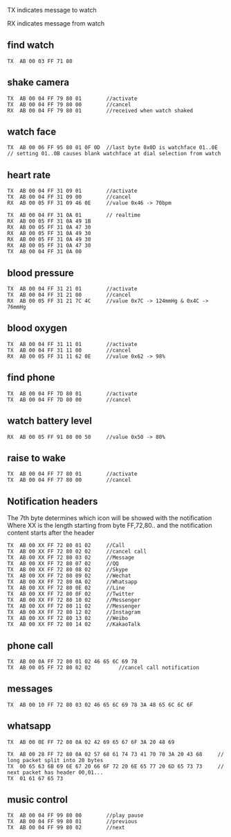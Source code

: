 
TX indicates message to watch

RX indicates message from watch

## find watch
```
TX	AB 00 03 FF 71 80
```

## shake camera
```
TX	AB 00 04 FF 79 80 01		//activate
TX	AB 00 04 FF 79 80 00		//cancel
RX	AB 00 04 FF 79 80 01		//received when watch shaked
```

## watch face
```
TX	AB 00 06 FF 95 80 01 0F 0D	//last byte 0x0D is watchface 01..0E
// setting 01..0B causes blank watchface at dial selection from watch
```

## heart rate
```
TX	AB 00 04 FF 31 09 01		//activate
TX	AB 00 04 FF 31 09 00		//cancel
RX 	AB 00 05 FF 31 09 46 0E		//value 0x46 -> 70bpm

TX	AB 00 04 FF 31 0A 01		// realtime
RX	AB 00 05 FF 31 0A 49 1B
RX	AB 00 05 FF 31 0A 47 30
RX	AB 00 05 FF 31 0A 49 30
RX	AB 00 05 FF 31 0A 49 30
RX	AB 00 05 FF 31 0A 47 30
TX	AB 00 04 FF 31 0A 00
```

## blood pressure
```
TX	AB 00 04 FF 31 21 01		//activate
TX	AB 00 04 FF 31 21 00		//cancel
RX	AB 00 05 FF 31 21 7C 4C		//value 0x7C -> 124mmHg & 0x4C -> 76mmHg
```

## blood oxygen
```
TX	AB 00 04 FF 31 11 01		//activate
TX	AB 00 04 FF 31 11 00		//cancel
RX	AB 00 05 FF 31 11 62 0E		//value 0x62 -> 98%
```

## find phone
```
TX	AB 00 04 FF 7D 80 01		//activate
TX	AB 00 04 FF 7D 80 00		//cancel
```

## watch battery level
```
RX	AB 00 05 FF 91 80 00 50		//value 0x50 -> 80%
```

## raise to wake
```
TX	AB 00 04 FF 77 80 01		//activate
TX	AB 00 04 FF 77 80 00		//cancel
```

## Notification headers
The 7th byte determines which icon will be showed with the notification
Where XX is the length starting from byte FF,72,80.. and the notification content starts after the header
```
TX	AB 00 XX FF 72 80 01 02		//Call
TX	AB 00 XX FF 72 80 02 02		//cancel call
TX	AB 00 XX FF 72 80 03 02		//Message
TX	AB 00 XX FF 72 80 07 02		//QQ
TX	AB 00 XX FF 72 80 08 02		//Skype
TX	AB 00 XX FF 72 80 09 02		//Wechat
TX	AB 00 XX FF 72 80 0A 02		//Whatsapp
TX	AB 00 XX FF 72 80 0E 02		//Line
TX	AB 00 XX FF 72 80 0F 02		//Twitter
TX	AB 00 XX FF 72 80 10 02		//Messenger
TX	AB 00 XX FF 72 80 11 02		//Messenger
TX	AB 00 XX FF 72 80 12 02		//Instagram
TX	AB 00 XX FF 72 80 13 02		//Weibo
TX	AB 00 XX FF 72 80 14 02		//KakaoTalk
```

## phone call
```
TX	AB 00 0A FF 72 80 01 02 46 65 6C 69 78
TX	AB 00 05 FF 72 80 02 02			//cancel call notification
```

## messages
```
TX	AB 00 10 FF 72 80 03 02 46 65 6C 69 78 3A 48 65 6C 6C 6F
```

## whatsapp
```
TX	AB 00 0E FF 72 80 0A 02 42 69 65 67 6F 3A 20 48 69

TX	AB 00 28 FF 72 80 0A 02 57 68 61 74 73 41 70 70 3A 20 43 68		// long packet split into 20 bytes
TX	00 65 63 6B 69 6E 67 20 66 6F 72 20 6E 65 77 20 6D 65 73 73		// next packet has header 00,01...
TX	01 61 67 65 73
```

## music control
```
TX	AB 00 04 FF 99 80 00		//play pause
TX	AB 00 04 FF 99 80 01		//previous
TX	AB 00 04 FF 99 80 02		//next
```
